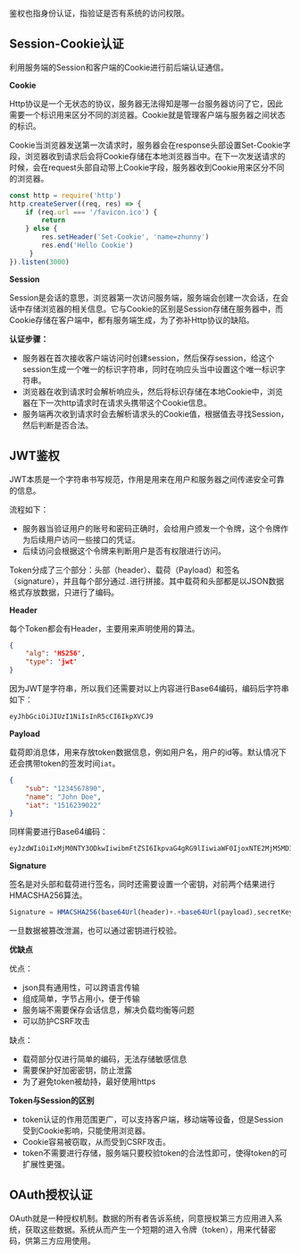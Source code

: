 
鉴权也指身份认证，指验证是否有系统的访问权限。

## Session-Cookie认证

利用服务端的Session和客户端的Cookie进行前后端认证通信。

**Cookie**

Http协议是一个无状态的协议，服务器无法得知是哪一台服务器访问了它，因此需要一个标识用来区分不同的浏览器。Cookie就是管理客户端与服务器之间状态的标识。

Cookie当浏览器发送第一次请求时，服务器会在response头部设置Set-Cookie字段，浏览器收到请求后会将Cookie存储在本地浏览器当中。在下一次发送请求的时候，会在request头部自动带上Cookie字段，服务器收到Cookie用来区分不同的浏览器。

```javascript
const http = require('http') 
http.createServer((req, res) => {
	if (req.url === '/favicon.ico') { 
		return 
	} else {
		res.setHeader('Set-Cookie', 'name=zhunny') 
		res.end('Hello Cookie') 
	 } 
}).listen(3000)

```

**Session**

Session是会话的意思，浏览器第一次访问服务端，服务端会创建一次会话，在会话中存储浏览器的相关信息。它与Cookie的区别是Session存储在服务器中，而Cookie存储在客户端中，都有服务端生成，为了弥补Http协议的缺陷。

**认证步骤：**

* 服务器在首次接收客户端访问时创建session，然后保存session，给这个session生成一个唯一的标识字符串，同时在响应头当中设置这个唯一标识字符串。
* 浏览器在收到请求时会解析响应头，然后将标识存储在本地Cookie中，浏览器在下一次http请求时在请求头携带这个Cookie信息。
* 服务端再次收到请求时会去解析请求头的Cookie值，根据值去寻找Session，然后判断是否合法。

## JWT鉴权

JWT本质是一个字符串书写规范，作用是用来在用户和服务器之间传递安全可靠的信息。

流程如下：
* 服务器当验证用户的账号和密码正确时，会给用户颁发一个令牌，这个令牌作为后续用户访问一些接口的凭证。
* 后续访问会根据这个令牌来判断用户是否有权限进行访问。

Token分成了三个部分：头部（header）、载荷（Payload）和签名（signature），并且每个部分通过`.`进行拼接。其中载荷和头部都是以JSON数据格式存放数据，只进行了编码。

**Header**

每个Token都会有Header，主要用来声明使用的算法。

```json
{
	"alg": 'HS256',
	"type": 'jwt'
}
```

因为JWT是字符串，所以我们还需要对以上内容进行Base64编码，编码后字符串如下：

```txt
eyJhbGciOiJIUzI1NiIsInR5cCI6IkpXVCJ9
```

**Payload**

载荷即消息体，用来存放token数据信息，例如用户名，用户的id等。默认情况下还会携带token的签发时间`iat`。

```json
{
	"sub": "1234567890",
	"name": "John Doe",
	"iat": "1516239022"
}
```

同样需要进行Base64编码：

```txt
eyJzdWIiOiIxMjM0NTY3ODkwIiwibmFtZSI6IkpvaG4gRG9lIiwiaWF0IjoxNTE2MjM5MDIyfQ
```

**Signature**

签名是对头部和载荷进行签名，同时还需要设置一个密钥，对前两个结果进行HMACSHA256算法。

```javascript
Signature = HMACSHA256(base64Url(header)+.+base64Url(payload),secretKey)
```

一旦数据被篡改泄漏，也可以通过密钥进行校验。

**优缺点**

优点：

* json具有通用性，可以跨语言传输
* 组成简单，字节占用小，便于传输
* 服务端不需要保存会话信息，解决负载均衡等问题
* 可以防护CSRF攻击

缺点：

* 载荷部分仅进行简单的编码，无法存储敏感信息
* 需要保护好加密密钥，防止泄露
* 为了避免token被劫持，最好使用https

**Token与Session的区别**

* token认证的作用范围更广，可以支持客户端，移动端等设备，但是Session受到Cookie影响，只能使用浏览器。
* Cookie容易被窃取，从而受到CSRF攻击。
* token不需要进行存储，服务端只要校验token的合法性即可，使得token的可扩展性更强。

## OAuth授权认证

OAuth就是一种授权机制。数据的所有者告诉系统，同意授权第三方应用进入系统，获取这些数据。系统从而产生一个短期的进入令牌（token），用来代替密码，供第三方应用使用。

